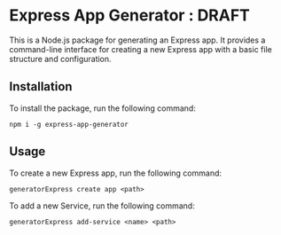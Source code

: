 # Express App Generator : DRAFT

<!-- [![npm version](https://badge.fury.io/js/express-generator.svg)](https://badge.fury.io/js/express-generator) -->

This is a Node.js package for generating an Express app. It provides a command-line interface for creating a new Express app with a basic file structure and configuration.

## Installation

To install the package, run the following command:

```
npm i -g express-app-generator
```

## Usage

To create a new Express app, run the following command:

```
generatorExpress create app <path>
```

To add a new Service, run the following command:

```
generatorExpress add-service <name> <path>
```
